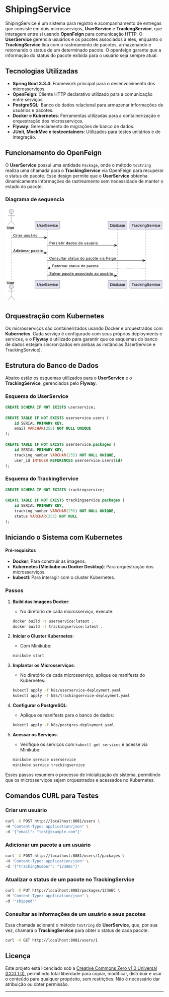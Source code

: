 # ShipingService

ShipingService é um sistema para registro e acompanhamento de entregas que consiste em dois microsserviços, **UserService** e **TrackingService**, que interagem entre si usando **OpenFeign** para comunicação HTTP. O **UserService** gerencia usuários e os pacotes associados a eles, enquanto o **TrackingService** lida com o rastreamento de pacotes, armazenando e retornando o status de um determinado pacote. O openfeign garante que a informação do status do pacote exibida para o usuário seja sempre atual.


## Tecnologias Utilizadas

- **Spring Boot 3.3.4**: Framework principal para o desenvolvimento dos microsserviços.
- **OpenFeign**: Cliente HTTP declarativo utilizado para a comunicação entre serviços.
- **PostgreSQL**: Banco de dados relacional para armazenar informações de usuários e pacotes.
- **Docker e Kubernetes**: Ferramentas utilizadas para a containerização e orquestração dos microsserviços.
- **Flyway**: Gerenciamento de migrações de banco de dados.
- **JUnit, MockMvc e testcontainers**: Utilizados para testes unitários e de integração.

## Funcionamento do OpenFeign

O **UserService** possui uma entidade `Package`, onde o método `toString` realiza uma chamada para o **TrackingService** via OpenFeign para recuperar o status do pacote. Esse design permite que o **UserService** obtenha dinamicamente informações de rastreamento sem necessidade de manter o estado do pacote.

### Diagrama de sequencia
![Diagrama de Sequence](sequence.png)


## Orquestração com Kubernetes

Os microsserviços são containerizados usando Docker e orquestrados com **Kubernetes**. Cada serviço é configurado com seus próprios deployments e services, e o **Flyway** é utilizado para garantir que os esquemas do banco de dados estejam sincronizados em ambas as instâncias (UserService e TrackingService).



## Estrutura do Banco de Dados

Abaixo estão os esquemas utilizados para o **UserService** e o **TrackingService**, gerenciados pelo **Flyway**.

### Esquema do **UserService**

```sql
CREATE SCHEMA IF NOT EXISTS userservice;

CREATE TABLE IF NOT EXISTS userservice.users (
    id SERIAL PRIMARY KEY,
    email VARCHAR(255) NOT NULL UNIQUE
);

CREATE TABLE IF NOT EXISTS userservice.packages (
    id SERIAL PRIMARY KEY,
    tracking_number VARCHAR(255) NOT NULL UNIQUE,
    user_id INTEGER REFERENCES userservice.users(id)
);
```

### Esquema do **TrackingService**

```sql
CREATE SCHEMA IF NOT EXISTS trackingservice;

CREATE TABLE IF NOT EXISTS trackingservice.packages (
    id SERIAL PRIMARY KEY,
    tracking_number VARCHAR(255) NOT NULL UNIQUE,
    status VARCHAR(255) NOT NULL
);
```

## Iniciando o Sistema com Kubernetes

#### Pré-requisitos

- **Docker**: Para construir as imagens.
- **Kubernetes (Minikube ou Docker Desktop)**: Para orquestração dos microsserviços.
- **kubectl**: Para interagir com o cluster Kubernetes.

### Passos

1. **Build das Imagens Docker**:
   - No diretório de cada microsserviço, execute:
   
   ```bash
   docker build -t userservice:latest .
   docker build -t trackingservice:latest .
   ```

2. **Iniciar o Cluster Kubernetes**:
   - Com Minikube:
   
   ```bash
   minikube start
   ```

3. **Implantar os Microsserviços**:
   - No diretório de cada microsserviço, aplique os manifests do Kubernetes:

   ```bash
   kubectl apply -f k8s/userservice-deployment.yaml
   kubectl apply -f k8s/trackingservice-deployment.yaml
   ```

4. **Configurar o PostgreSQL**:
   - Aplique os manifests para o banco de dados:

   ```bash
   kubectl apply -f k8s/postgres-deployment.yaml
   ```

5. **Acessar os Serviços**:
   - Verifique os serviços com `kubectl get services` e acesse via Minikube:

   ```bash
   minikube service userservice
   minikube service trackingservice
   ```

Esses passos resumem o processo de inicialização do sistema, permitindo que os microsserviços sejam orquestrados e acessados no Kubernetes.

## Comandos CURL para Testes

### Criar um usuário

```bash
curl -X POST http://localhost:8081/users \
-H "Content-Type: application/json" \
-d '{"email": "test@example.com"}'
```

### Adicionar um pacote a um usuário

```bash
curl -X POST http://localhost:8081/users/1/packages \
-H "Content-Type: application/json" \
-d '{"trackingNumber": "123ABC"}'
```

### Atualizar o status de um pacote no **TrackingService**

```bash
curl -X PUT http://localhost:8082/packages/123ABC \
-H "Content-Type: application/json" \
-d '"shipped"'
```

### Consultar as informações de um usuário e seus pacotes

Essa chamada acionará o método `toString` do **UserService**, que, por sua vez, chamará o **TrackingService** para obter o status de cada pacote.

```bash
curl -X GET http://localhost:8081/users/1
```

## Licença

Este projeto está licenciado sob a [Creative Commons Zero v1.0 Universal (CC0 1.0)](https://creativecommons.org/publicdomain/zero/1.0/), permitindo total liberdade para copiar, modificar, distribuir e usar o conteúdo para qualquer propósito, sem restrições. Não é necessário dar atribuição ou obter permissão.


---

